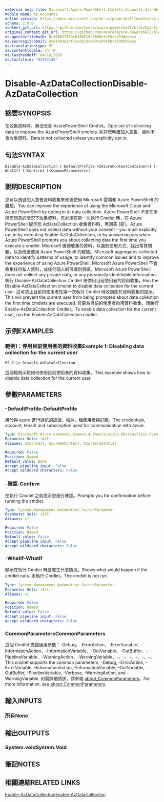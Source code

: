 ```yaml
---
external help file: Microsoft.Azure.PowerShell.Cmdlets.Accounts.dll-Help.xml
Module Name: Az.Accounts
online version: https://docs.microsoft.com/en-us/powershell/module/az.accounts/disable-azdatacollection
schema: 2.0.0
content_git_url: https://github.com/Azure/azure-powershell/blob/Azs-tzl/src/Accounts/Accounts/help/Disable-AzDataCollection.md
original_content_git_url: https://github.com/Azure/azure-powershell/blob/Azs-tzl/src/Accounts/Accounts/help/Disable-AzDataCollection.md
ms.openlocfilehash: 8c168027573c0160519c8600e3e55cac534edeca
ms.sourcegitcommit: 4c61442a2df1cee633ce93cad9f6bc793803baa2
ms.translationtype: MT
ms.contentlocale: zh-TW
ms.lasthandoff: 04/16/2020
ms.locfileid: "93794149"
---
```

# <span data-ttu-id="222a1-101">Disable-AzDataCollection</span><span class="sxs-lookup"><span data-stu-id="222a1-101">Disable-AzDataCollection</span></span>

## <span data-ttu-id="222a1-102">摘要</span><span class="sxs-lookup"><span data-stu-id="222a1-102">SYNOPSIS</span></span>
<span data-ttu-id="222a1-103">在收集資料時，無法改善 AzurePowerShell Cmdlet。</span><span class="sxs-lookup"><span data-stu-id="222a1-103">Opts out of collecting data to improve the AzurePowerShell cmdlets.</span></span> <span data-ttu-id="222a1-104">除非您明確加入宣告，否則不會收集資料。</span><span class="sxs-lookup"><span data-stu-id="222a1-104">Data is not collected unless you explicitly opt in.</span></span>

## <span data-ttu-id="222a1-105">句法</span><span class="sxs-lookup"><span data-stu-id="222a1-105">SYNTAX</span></span>

```
Disable-AzDataCollection [-DefaultProfile <IAzureContextContainer>] [-WhatIf] [-Confirm] [<CommonParameters>]
```

## <span data-ttu-id="222a1-106">說明</span><span class="sxs-lookup"><span data-stu-id="222a1-106">DESCRIPTION</span></span>
<span data-ttu-id="222a1-107">您可以透過加入宣告資料收集來改善使用 Microsoft 雲端和 Azure PowerShell 的體驗。</span><span class="sxs-lookup"><span data-stu-id="222a1-107">You can improve the experience of using the Microsoft Cloud and Azure PowerShell by opting in to data collection.</span></span>
<span data-ttu-id="222a1-108">Azure PowerShell 不會在未經您同意的情況下收集資料，您必須在第一次執行 Cmdlet 時，在 Azure PowerShell 提示您 AzDataCollection 收集資料時，再回答 [是]。</span><span class="sxs-lookup"><span data-stu-id="222a1-108">Azure PowerShell does not collect data without your consent - you must explicitly opt in by executing Enable-AzDataCollection, or by answering yes when Azure PowerShell prompts you about collecting data the first time you execute a cmdlet.</span></span>
<span data-ttu-id="222a1-109">Microsoft 匯總收集的資料，以識別使用方式、找出常見問題，以及改善使用 Azure PowerShell 的體驗。</span><span class="sxs-lookup"><span data-stu-id="222a1-109">Microsoft aggregates collected data to identify patterns of usage, to identify common issues and to improve the experience of using Azure PowerShell.</span></span>
<span data-ttu-id="222a1-110">Microsoft Azure PowerShell 不會收集任何私人資料，或任何個人的可識別資訊。</span><span class="sxs-lookup"><span data-stu-id="222a1-110">Microsoft Azure PowerShell does not collect any private data, or any personally identifiable information.</span></span>
<span data-ttu-id="222a1-111">執行 Disable-AzDataCollection Cmdlet 來停用目前使用者的資料收集。</span><span class="sxs-lookup"><span data-stu-id="222a1-111">Run the Disable-AzDataCollection cmdlet to disable data collection for the current user.</span></span>
<span data-ttu-id="222a1-112">這可防止目前的使用者在第一次執行 Cmdlet 時收到關於資料收集的提示。</span><span class="sxs-lookup"><span data-stu-id="222a1-112">This will prevent the current user from being prompted about data collection the first time cmdlets are executed.</span></span>
<span data-ttu-id="222a1-113">若要為目前的使用者啟用資料收集，請執行 Enable-AzDataCollection Cmdlet。</span><span class="sxs-lookup"><span data-stu-id="222a1-113">To enable data collection for the current user, run the Enable-AzDataCollection cmdlet.</span></span>

## <span data-ttu-id="222a1-114">示例</span><span class="sxs-lookup"><span data-stu-id="222a1-114">EXAMPLES</span></span>

### <span data-ttu-id="222a1-115">範例1：停用目前使用者的資料收集</span><span class="sxs-lookup"><span data-stu-id="222a1-115">Example 1: Disabling data collection for the current user</span></span>
```
PS C:\> Disable-AzDataCollection
```

<span data-ttu-id="222a1-116">這個範例示範如何停用目前使用者的資料收集。</span><span class="sxs-lookup"><span data-stu-id="222a1-116">This example shows how to disable data collection for the current user.</span></span> 

## <span data-ttu-id="222a1-117">參數</span><span class="sxs-lookup"><span data-stu-id="222a1-117">PARAMETERS</span></span>

### <span data-ttu-id="222a1-118">-DefaultProfile</span><span class="sxs-lookup"><span data-stu-id="222a1-118">-DefaultProfile</span></span>
<span data-ttu-id="222a1-119">用於與 azure 進行通訊的認證、帳戶、租使用者與訂閱。</span><span class="sxs-lookup"><span data-stu-id="222a1-119">The credentials, account, tenant and subscription used for communication with azure.</span></span>

```yaml
Type: Microsoft.Azure.Commands.Common.Authentication.Abstractions.Core.IAzureContextContainer
Parameter Sets: (All)
Aliases: AzContext, AzureRmContext, AzureCredential

Required: False
Position: Named
Default value: None
Accept pipeline input: False
Accept wildcard characters: False
```

### <span data-ttu-id="222a1-120">-確認</span><span class="sxs-lookup"><span data-stu-id="222a1-120">-Confirm</span></span>
<span data-ttu-id="222a1-121">在執行 Cmdlet 之前提示您進行確認。</span><span class="sxs-lookup"><span data-stu-id="222a1-121">Prompts you for confirmation before running the cmdlet.</span></span>

```yaml
Type: System.Management.Automation.SwitchParameter
Parameter Sets: (All)
Aliases: cf

Required: False
Position: Named
Default value: False
Accept pipeline input: False
Accept wildcard characters: False
```

### <span data-ttu-id="222a1-122">-WhatIf</span><span class="sxs-lookup"><span data-stu-id="222a1-122">-WhatIf</span></span>
<span data-ttu-id="222a1-123">顯示在執行 Cmdlet 時會發生什麼情況。</span><span class="sxs-lookup"><span data-stu-id="222a1-123">Shows what would happen if the cmdlet runs.</span></span> <span data-ttu-id="222a1-124">未執行 Cmdlet。</span><span class="sxs-lookup"><span data-stu-id="222a1-124">The cmdlet is not run.</span></span>

```yaml
Type: System.Management.Automation.SwitchParameter
Parameter Sets: (All)
Aliases: wi

Required: False
Position: Named
Default value: False
Accept pipeline input: False
Accept wildcard characters: False
```

### <span data-ttu-id="222a1-125">CommonParameters</span><span class="sxs-lookup"><span data-stu-id="222a1-125">CommonParameters</span></span>
<span data-ttu-id="222a1-126">這個 Cmdlet 支援通用參數：-Debug、-ErrorAction、-ErrorVariable、-InformationAction、-InformationVariable、-OutVariable、-OutBuffer、-PipelineVariable、-WarningAction、-WarningVariable、-、-、-、-、-、-。</span><span class="sxs-lookup"><span data-stu-id="222a1-126">This cmdlet supports the common parameters: -Debug, -ErrorAction, -ErrorVariable, -InformationAction, -InformationVariable, -OutVariable, -OutBuffer, -PipelineVariable, -Verbose, -WarningAction, and -WarningVariable.</span></span> <span data-ttu-id="222a1-127">如需詳細資訊，請參閱 [about_CommonParameters](http://go.microsoft.com/fwlink/?LinkID=113216)。</span><span class="sxs-lookup"><span data-stu-id="222a1-127">For more information, see [about_CommonParameters](http://go.microsoft.com/fwlink/?LinkID=113216).</span></span>

## <span data-ttu-id="222a1-128">輸入</span><span class="sxs-lookup"><span data-stu-id="222a1-128">INPUTS</span></span>

### <span data-ttu-id="222a1-129">所有</span><span class="sxs-lookup"><span data-stu-id="222a1-129">None</span></span>

## <span data-ttu-id="222a1-130">輸出</span><span class="sxs-lookup"><span data-stu-id="222a1-130">OUTPUTS</span></span>

### <span data-ttu-id="222a1-131">System.void</span><span class="sxs-lookup"><span data-stu-id="222a1-131">System.Void</span></span>

## <span data-ttu-id="222a1-132">筆記</span><span class="sxs-lookup"><span data-stu-id="222a1-132">NOTES</span></span>

## <span data-ttu-id="222a1-133">相關連結</span><span class="sxs-lookup"><span data-stu-id="222a1-133">RELATED LINKS</span></span>

[<span data-ttu-id="222a1-134">Enable-AzDataCollection</span><span class="sxs-lookup"><span data-stu-id="222a1-134">Enable-AzDataCollection</span></span>](./Enable-AzDataCollection.md)

